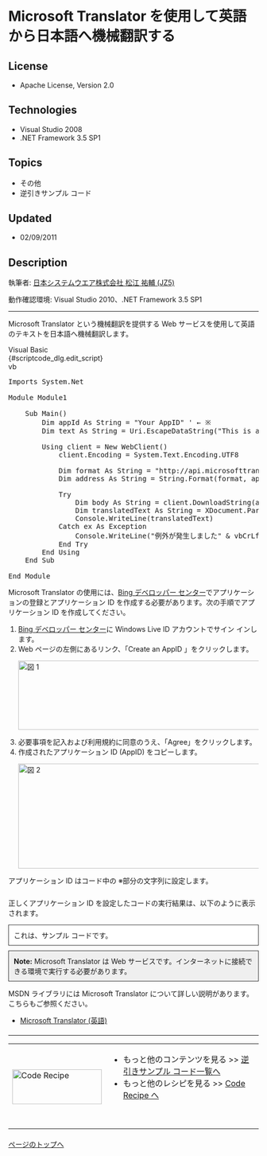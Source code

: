 # Microsoft Translator を使用して英語から日本語へ機械翻訳する
## License
- Apache License, Version 2.0
## Technologies
- Visual Studio 2008
- .NET Framework 3.5 SP1
## Topics
- その他
- 逆引きサンプル コード
## Updated
- 02/09/2011
## Description

<p>執筆者: <a href="http://msdn.microsoft.com/ja-jp/gg585574#matsue" target="_blank">
日本システムウエア株式会社 松江 祐輔 (JZ5)</a></p>
<p>動作確認環境: Visual Studio 2010、.NET Framework 3.5 SP1</p>
<hr>
<p>Microsoft Translator という機械翻訳を提供する Web サービスを使用して英語のテキストを日本語へ機械翻訳します。</p>
<div class="scriptcode">
<div class="pluginEditHolder" pluginCommand="mceScriptCode">
<div class="title">Visual Basic</div>
<div class="pluginEditHolderLink">{#scriptcode_dlg.edit_script}</div>
<span class="hidden">vb</span>

<pre id="codePreview" class="vb"><span class="visualBasic__keyword">Imports</span>&nbsp;System.Net&nbsp;<br>&nbsp;<br><span class="visualBasic__keyword">Module</span>&nbsp;Module1&nbsp;<br>&nbsp;<br>&nbsp;&nbsp;&nbsp;&nbsp;<span class="visualBasic__keyword">Sub</span>&nbsp;Main()&nbsp;<br>&nbsp;&nbsp;&nbsp;&nbsp;&nbsp;&nbsp;&nbsp;&nbsp;<span class="visualBasic__keyword">Dim</span>&nbsp;appId&nbsp;<span class="visualBasic__keyword">As</span>&nbsp;<span class="visualBasic__keyword">String</span>&nbsp;=&nbsp;<span class="visualBasic__string">&quot;Your&nbsp;AppID&quot;</span>&nbsp;<span class="visualBasic__com">'&nbsp;&larr;&nbsp;※</span>&nbsp;<br>&nbsp;&nbsp;&nbsp;&nbsp;&nbsp;&nbsp;&nbsp;&nbsp;<span class="visualBasic__keyword">Dim</span>&nbsp;text&nbsp;<span class="visualBasic__keyword">As</span>&nbsp;<span class="visualBasic__keyword">String</span>&nbsp;=&nbsp;Uri.EscapeDataString(<span class="visualBasic__string">&quot;This&nbsp;is&nbsp;a&nbsp;sample&nbsp;code.&quot;</span>)&nbsp;<br>&nbsp;<br>&nbsp;&nbsp;&nbsp;&nbsp;&nbsp;&nbsp;&nbsp;&nbsp;<span class="visualBasic__keyword">Using</span>&nbsp;client&nbsp;=&nbsp;<span class="visualBasic__keyword">New</span>&nbsp;WebClient()&nbsp;<br>&nbsp;&nbsp;&nbsp;&nbsp;&nbsp;&nbsp;&nbsp;&nbsp;&nbsp;&nbsp;&nbsp;&nbsp;client.Encoding&nbsp;=&nbsp;System.Text.Encoding.UTF8&nbsp;<br>&nbsp;<br>&nbsp;&nbsp;&nbsp;&nbsp;&nbsp;&nbsp;&nbsp;&nbsp;&nbsp;&nbsp;&nbsp;&nbsp;<span class="visualBasic__keyword">Dim</span>&nbsp;format&nbsp;<span class="visualBasic__keyword">As</span>&nbsp;<span class="visualBasic__keyword">String</span>&nbsp;=&nbsp;<span class="visualBasic__string">&quot;http://api.microsofttranslator.com/v2/Http.svc/Translate?appId={0}&amp;text={1}&amp;from=en&amp;to=ja&quot;</span>&nbsp;<br>&nbsp;&nbsp;&nbsp;&nbsp;&nbsp;&nbsp;&nbsp;&nbsp;&nbsp;&nbsp;&nbsp;&nbsp;<span class="visualBasic__keyword">Dim</span>&nbsp;address&nbsp;<span class="visualBasic__keyword">As</span>&nbsp;<span class="visualBasic__keyword">String</span>&nbsp;=&nbsp;<span class="visualBasic__keyword">String</span>.Format(format,&nbsp;appId,&nbsp;text)&nbsp;<br>&nbsp;<br>&nbsp;&nbsp;&nbsp;&nbsp;&nbsp;&nbsp;&nbsp;&nbsp;&nbsp;&nbsp;&nbsp;&nbsp;<span class="visualBasic__keyword">Try</span>&nbsp;<br>&nbsp;&nbsp;&nbsp;&nbsp;&nbsp;&nbsp;&nbsp;&nbsp;&nbsp;&nbsp;&nbsp;&nbsp;&nbsp;&nbsp;&nbsp;&nbsp;<span class="visualBasic__keyword">Dim</span>&nbsp;body&nbsp;<span class="visualBasic__keyword">As</span>&nbsp;<span class="visualBasic__keyword">String</span>&nbsp;=&nbsp;client.DownloadString(address)&nbsp;<br>&nbsp;&nbsp;&nbsp;&nbsp;&nbsp;&nbsp;&nbsp;&nbsp;&nbsp;&nbsp;&nbsp;&nbsp;&nbsp;&nbsp;&nbsp;&nbsp;<span class="visualBasic__keyword">Dim</span>&nbsp;translatedText&nbsp;<span class="visualBasic__keyword">As</span>&nbsp;<span class="visualBasic__keyword">String</span>&nbsp;=&nbsp;XDocument.Parse(body).Elements.First.Value&nbsp;<br>&nbsp;&nbsp;&nbsp;&nbsp;&nbsp;&nbsp;&nbsp;&nbsp;&nbsp;&nbsp;&nbsp;&nbsp;&nbsp;&nbsp;&nbsp;&nbsp;Console.WriteLine(translatedText)&nbsp;<br>&nbsp;&nbsp;&nbsp;&nbsp;&nbsp;&nbsp;&nbsp;&nbsp;&nbsp;&nbsp;&nbsp;&nbsp;<span class="visualBasic__keyword">Catch</span>&nbsp;ex&nbsp;<span class="visualBasic__keyword">As</span>&nbsp;Exception&nbsp;<br>&nbsp;&nbsp;&nbsp;&nbsp;&nbsp;&nbsp;&nbsp;&nbsp;&nbsp;&nbsp;&nbsp;&nbsp;&nbsp;&nbsp;&nbsp;&nbsp;Console.WriteLine(<span class="visualBasic__string">&quot;例外が発生しました&quot;</span>&nbsp;&amp;&nbsp;vbCrLf&nbsp;&amp;&nbsp;ex.ToString)&nbsp;<br>&nbsp;&nbsp;&nbsp;&nbsp;&nbsp;&nbsp;&nbsp;&nbsp;&nbsp;&nbsp;&nbsp;&nbsp;<span class="visualBasic__keyword">End</span>&nbsp;<span class="visualBasic__keyword">Try</span>&nbsp;<br>&nbsp;&nbsp;&nbsp;&nbsp;&nbsp;&nbsp;&nbsp;&nbsp;<span class="visualBasic__keyword">End</span>&nbsp;<span class="visualBasic__keyword">Using</span>&nbsp;<br>&nbsp;&nbsp;&nbsp;&nbsp;<span class="visualBasic__keyword">End</span>&nbsp;<span class="visualBasic__keyword">Sub</span>&nbsp;<br>&nbsp;<br><span class="visualBasic__keyword">End</span>&nbsp;<span class="visualBasic__keyword">Module</span><br></pre>
</div>
</div>
<div class="endscriptcode"></div>
<p>Microsoft Translator の使用には、<a href="http://www.bing.com/developers/appids.aspx" target="_blank">Bing デベロッパー センター</a>でアプリケーションの登録とアプリケーション ID を作成する必要があります。次の手順でアプリケーション ID を作成してください。</p>
<ol style="padding-left:20px">
<li><a href="http://www.bing.com/developers/appids.aspx" target="_blank">Bing デベロッパー センター</a>に Windows Live ID アカウントでサイン インします。
</li><li>Web ページの左側にあるリンク、「Create an AppID 」をクリックします。
<p style="margin-left:0; margin-right:0"><img src="http://i3.beta.code.msdn.microsoft.com/translator-howto-76e3f148/image/file/17316/0/image001.gif" alt="図 1" width="580" height="139"></p>
</li><li>必要事項を記入および利用規約に同意のうえ、「Agree」をクリックします。 </li><li>作成されたアプリケーション ID (AppID) をコピーします。
<p style="margin-left:0; margin-right:0"><img src="http://i3.beta.code.msdn.microsoft.com/translator-howto-76e3f148/image/file/17317/0/image002.gif" alt="図 2" width="580" height="211"></p>
</li></ol>
<p>アプリケーション ID はコード中の ※部分の文字列に設定します。</p>
<p style="margin-top:25px">正しくアプリケーション ID を設定したコードの実行結果は、以下のように表示されます。</p>
<div style="margin:10px 0; padding:10px; background-color:#ffffff; border:solid 1px #333333">
これは、サンプル コードです。</div>
<div style="margin:10px 0; padding:10px; background-color:#efefef; border:solid 1px #333333">
<strong>Note:</strong> Microsoft Translator は Web サービスです。インターネットに接続できる環境で実行する必要があります。</div>
<p>MSDN ライブラリには Microsoft Translator について詳しい説明があります。こちらもご参照ください。</p>
<ul>
<li><a href="http://msdn.microsoft.com/en-us/library/ff512423" target="_blank">Microsoft Translator (英語)</a>
</li></ul>
<hr style="clear:both; margin-bottom:8px; margin-top:20px">
<table>
<tbody>
<tr>
<td><a href="http://msdn.microsoft.com/ja-jp/samplecode.recipe"><img title="Code Recipe" src="http://i.msdn.microsoft.com/ff950935.coderecipe_180x70%28ja-jp,MSDN.10%29.jpg" border="0" alt="Code Recipe" width="180" height="70" style="margin-top:3px"></a></td>
<td>
<ul>
<li>もっと他のコンテンツを見る &gt;&gt; <a href="http://msdn.microsoft.com/ja-jp/ff363212" target="_blank">
逆引きサンプル コード一覧へ</a> </li><li>もっと他のレシピを見る &gt;&gt; <a href="http://msdn.microsoft.com/ja-jp/samplecode.recipe">
Code Recipe へ</a> </li></ul>
<p>&nbsp;</p>
</td>
</tr>
</tbody>
</table>
<p style="margin-top:20px"><a href="#top"><img src="http://www.microsoft.com/japan/msdn/nodehomes/graphics/top.gif" border="0" alt="">ページのトップへ</a></p>
